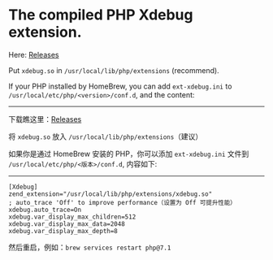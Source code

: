 # The compiled PHP Xdebug extension.

Here: [Releases](https://github.com/maxsky/OSX-PHP-Xdebug/releases)

Put `xdebug.so` in `/usr/local/lib/php/extensions` (recommend).

If your PHP installed by HomeBrew, you can add `ext-xdebug.ini` to `/usr/local/etc/php/<version>/conf.d`, and the content:

---

下载瞧这里：[Releases](https://github.com/maxsky/OSX-PHP-Xdebug/releases)

将 `xdebug.so` 放入 `/usr/local/lib/php/extensions`（建议）

如果你是通过 HomeBrew 安装的 PHP，你可以添加 `ext-xdebug.ini` 文件到 `/usr/local/etc/php/<版本>/conf.d`, 内容如下:

---

```
[Xdebug]
zend_extension="/usr/local/lib/php/extensions/xdebug.so"
; auto_trace 'Off' to improve performance（设置为 Off 可提升性能） 
xdebug.auto_trace=On
xdebug.var_display_max_children=512
xdebug.var_display_max_data=2048
xdebug.var_display_max_depth=8
```

然后重启，例如：`brew services restart php@7.1`


